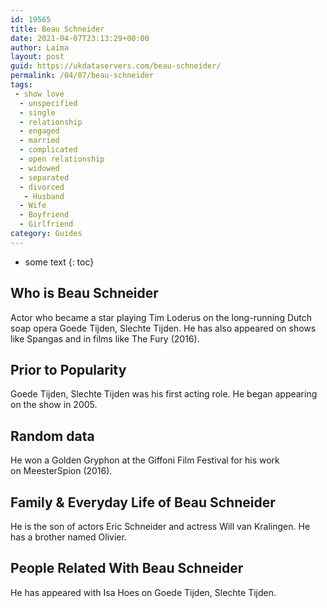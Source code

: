 ```yaml
---
id: 19565
title: Beau Schneider
date: 2021-04-07T23:13:29+00:00
author: Laima
layout: post
guid: https://ukdataservers.com/beau-schneider/
permalink: /04/07/beau-schneider
tags:
 - show love
  - unspecified
  - single
  - relationship
  - engaged
  - married
  - complicated
  - open relationship
  - widowed
  - separated
  - divorced
   - Husband
  - Wife
  - Boyfriend
  - Girlfriend
category: Guides
---
```


* some text
{: toc}


## Who is Beau Schneider
                  
                  
                  
Actor who became a star playing Tim Loderus on the long-running Dutch soap opera Goede Tijden, Slechte Tijden. He has also appeared on shows like Spangas and in films like The Fury (2016). 
                  
              
            
              
            
                
                
                
## Prior to Popularity
                  
                  
                  
Goede Tijden, Slechte Tijden was his first acting role. He began appearing on the show in 2005.
                  
              
            
              
            
                
                
                
## Random data
                  
                  
                  
He won a Golden Gryphon at the Giffoni Film Festival for his work on MeesterSpion (2016). 
                  
              
            
              
            
                
                
                
## Family & Everyday Life of Beau Schneider
                  
                  
                  
He is the son of actors Eric Schneider and actress Will van Kralingen. He has a brother named Olivier.
                  
              
            
              
            
                
                
                
## People Related With Beau Schneider
                  
                  
                  
He has appeared with Isa Hoes on Goede Tijden, Slechte Tijden.
                  
              
            
              
            
                
              
            
              
              
            
            
              
            
          
          
          